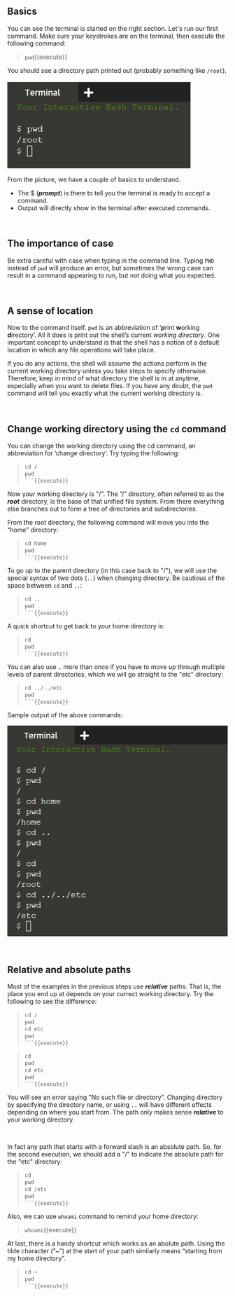 ## Basics
You can see the terminal is started on the right section. Let's run our first command. Make sure your keystrokes are on the terminal, then execute the following command:
> `pwd`{{execute}}

You should see a directory path printed out (probably something like `/root`).

![Picture1](./assets/pic1.png)

From the picture, we have a couple of basics to understand. 
- The $ (**_prompt_**) is there to tell you the terminal is ready to accept a command. 
- Output will directly show in the terminal after executed commands.

<br/>

## The importance of case
Be extra careful with case when typing in the command line. Typing `PWD` instead of `pwd` will produce an error, but sometimes the wrong case can result in a command appearing to run, but not doing what you expected.

<br/>

## A sense of location
Now to the command itself. `pwd` is an abbreviation of ‘**p**rint **w**orking **d**irectory’. All it does is print out the shell’s current _working directory_. One important concept to understand is that the shell has a notion of a default location in which any file operations will take place. 

If you do any actions, the shell will assume the actions perform in the current working directory unless you take steps to specify otherwise. Therefore, keep in mind of what directory the shell is in at anytime, especially when you want to delete files. If you have any doubt, the `pwd` command will tell you exactly what the current working directory is.

<br/>

## Change working directory using the `cd` command

You can change the working directory using the cd command, an abbreviation for ‘change directory’. Try typing the following:
> ```
> cd /
> pwd
> ```{{execute}}

Now your working directory is "/". The “/” directory, often referred to as the **_root_** directory, is the base of that unified file system. From there everything else branches out to form a tree of directories and subdirectories.

From the root directory, the following command will move you into the “home” directory:
> ```
> cd home
> pwd
> ```{{execute}}

To go up to the parent directory (in this case back to "/"), we will use the special syntax of two dots (`..`) when changing directory. Be cautious of the space between `cd` and `..`:
> ```
> cd ..
> pwd
> ```{{execute}}

A quick shortcut to get back to your home directory is:
> ```
> cd 
> pwd
> ```{{execute}}

You can also use .. more than once if you have to move up through multiple levels of parent directories, which we will go straight to the "etc" directory:
> ```
> cd ../../etc
> pwd
> ```{{execute}}

Sample output of the above commands:

![Picture2](./assets/pic2.png)

<br/>

## Relative and absolute paths

Most of the examples in the previous steps use **_relative_** paths. That is, the place you end up at depends on your currect working directory. Try the following to see the difference:
> ```
> cd /
> pwd
> cd etc
> pwd
> ```{{execute}}

> ```
> cd 
> pwd
> cd etc
> pwd
> ```{{execute}}

You will see an error saying "No such file or directory". Changing directory by specifying the directory name, or using `..` will have different effects depending on where you start from. The path only makes sense **_relative_** to your working directory.

<br/>

In fact any path that starts with a forward slash is an absolute path. So, for the second execution, we should add a "/" to indicate the absolute path for the "etc" directory:
> ```
> cd 
> pwd
> cd /etc
> pwd
> ```{{execute}}

Also, we can use `whoami` command to remind your home directory:
> `whoami`{{execute}}

At last, there is a handy shortcut which works as an abolute path. Using the tilde character (”~”) at the start of your path similarly means “starting from my home directory”.
> ```
> cd ~
> pwd
> ```{{execute}}

<br/>

